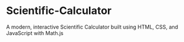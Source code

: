# Scientific-Calculator
A modern, interactive Scientific Calculator built using HTML, CSS, and JavaScript with Math.js
